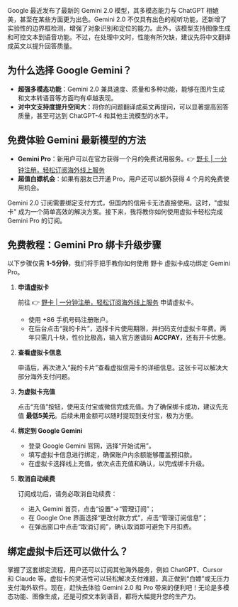 Google 最近发布了最新的 Gemini 2.0 模型，其多模态能力与 ChatGPT 相媲美，甚至在某些方面更为出色。Gemini 2.0 不仅具有出色的视听功能，还新增了实验性的边界框检测，增强了对象识别和定位的能力。此外，该模型支持图像生成和可控文本到语音功能。不过，在处理中文时，性能有所欠缺，建议先将中文翻译成英文以提升回答质量。

## 为什么选择 Google Gemini？

- **超强多模态功能**：Gemini 2.0 兼具速度、质量和多种功能，能够在图片生成和文本转语音等方面均有卓越表现。
- **对中文支持度提升空间大**：将你的问题翻译成英文再提问，可以显著提高回答质量，甚至可达到 ChatGPT-4 和其他主流模型的水平。

## 免费体验 Gemini 最新模型的方法

- **Gemini Pro**：新用户可以在官方获得一个月的免费试用服务。👉 [野卡 | 一分钟注册，轻松订阅海外线上服务](https://bit.ly/bewildcard)
- **超值白嫖机会**：如果有朋友已开通 Pro，用户还可以额外获得 4 个月的免费使用机会。

Gemini 2.0 订阅需要绑定支付方式，但国内的信用卡无法直接使用。这时，"虚拟卡" 成为一个简单高效的解决方案。接下来，我将教你如何使用虚拟卡轻松完成 Gemini Pro 的订阅。

## 免费教程：Gemini Pro 绑卡升级步骤

以下步骤仅需 **1-5分钟**，我们将手把手教你如何使用 野卡 虚拟卡成功绑定 Gemini Pro。

1. **申请虚拟卡**

   前往 👉 [野卡 | 一分钟注册，轻松订阅海外线上服务](https://bit.ly/bewildcard) 申请虚拟卡。
   - 使用 +86 手机号码注册账户。
   - 在后台点击“我的卡片”，选择卡片使用期限，并扫码支付虚拟卡年费。两年只需几十块，性价比极高，输入官方邀请码 **ACCPAY**，还有开卡优惠。

2. **查看虚拟卡信息**

   申请后，再次进入“我的卡片”查看虚拟信用卡的详细信息。这张卡可以解决大部分海外支付问题。

3. **为虚拟卡充值**

   点击“充值”按钮，使用支付宝或微信完成充值。为了确保绑卡成功，建议先充值 **最低5美元**。后续未用金额可以随时提现到支付宝，极为方便。

4. **绑定到 Google Gemini**

   - 登录 Google Gemini 官网，选择“开始试用”。
   - 填写虚拟卡信息进行绑定，确保账户内余额能够覆盖预扣款。
   - 在虚拟卡选择线上充值，依次点击充值和确认，以完成绑卡升级。

5. **取消自动续费**

   订阅成功后，请务必取消自动续费：
   - 进入 Gemini 首页，点击“设置”→“管理订阅”；
   - 在 Google One 界面选择“更改付款方式”，点击“管理订阅信息”；
   - 在弹出窗口中点击“取消订阅”，确认取消即可避免下月扣费。

## 绑定虚拟卡后还可以做什么？

掌握了这套绑定流程，用户还可以订阅其他海外服务，例如 ChatGPT、Cursor 和 Claude 等。虚拟卡的灵活性可以轻松解决支付难题，真正做到“白嫖”或无压力支付海外软件。现在，赶快去体验 Gemini 2.0 和 Pro 带来的便利吧！无论是多模态功能、图像生成，还是可控文本到语音，都将大幅提升您的生产力。